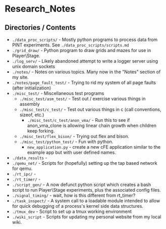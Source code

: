 Research_Notes
==============

## Directories / Contents
* `./data_proc_scripts/` - Mostly python programs to process data from PINT experiments. See `./data_proc_scripts/scripts.md`
* `./grid_draw/` - Python program to draw grids and mazes for use in Player\Stage.
* `./log_serv/` - Likely abandoned attempt to write a logger server using unix domain sockets
* `./notes/` - Notes on various topics. Many now in the "Notes" section of my site.
* `./notes/page_fault_test/` - Trying to rid my system of all page faults (after initialization)
* `./misc_test/` - Miscellaneous test programs
  * `./misc_test/asm_test/` - Test out / exercise various things in assembly
  * `./misc_test/c_test/` - Test out various things in c (call conventions, sizeof, etc.)
    * `./misc_test/c_test/anon_vma/` - Run this to see if anon_vma_clone is allowing linear chain growth when children keep forking.
  * `./misc_test/flex_bison/` - Trying out flex and bison.
  * `./misc_test/python_test/` - Fun with python.
    * `new_application.py` - create a new cFE application similar to the example app but with user defined names.
* `./data_results` - 
* `./qemu_net/` - Scripts for (hopefully) setting up the tap based network for qemu.
* `./rt_ipc/` - 
* `./rt_timer/` - 
* `./script_gen/` - A now defunct python script which creates a bash script to run Player\Stage experiments, plus the associated config files.
* `./signal_timing/` - wait, how is this different from rt_timer?
* `./task_inspect/` - A system call to a loadable module intended to allow for quick debugging of a process's kernel side data structures.
* `./tmux_dev` - Script to set up a tmux working environment
* `./wiki_script` - Scripts for updating my personal website from my local wiki.
